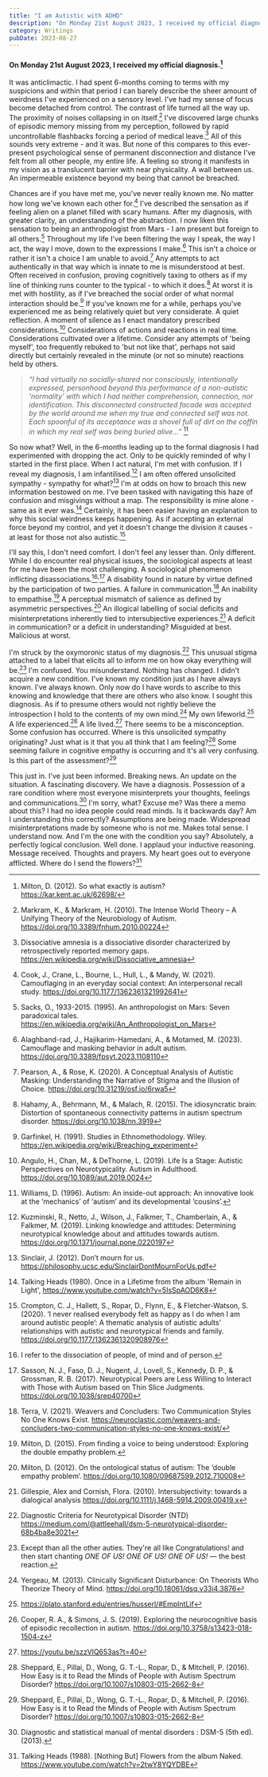 ```yaml
---
title: "I am Autistic with ADHD"
description: "On Monday 21st August 2023, I received my official diagnosis. It was anticlimactic. I had spent 6-months coming to terms with my suspicions and within that period I can barely describe the sheer amount of weirdness I've experienced on a sensory level. I've had my sense of focus become detached from control. The contrast of life turned all the way up. The proximity of noises collapsing in on itself. I've discovered large chunks of episodic memory missing from my perception..."
category: Writings
pubDate: 2023-08-27
---
```


#### On Monday 21st August 2023, I received my official diagnosis.[^0]

It was anticlimactic. I had spent 6-months coming to terms with my suspicions and within that period I can barely describe the sheer amount of weirdness I've experienced on a sensory level. I've had my sense of focus become detached from control. The contrast of life turned all the way up. The proximity of noises collapsing in on itself.[^1] I've discovered large chunks of episodic memory missing from my perception, followed by rapid uncontrollable flashbacks forcing a period of medical leave.[^2] All of this sounds very extreme - and it was. But none of this compares to this ever-present psychological sense of permanent disconnection and distance I've felt from all other people, my entire life. A feeling so strong it manifests in my vision as a translucent barrier with near physicality. A wall between us. An impermeable existence beyond my being that cannot be breached.

[^0]: Milton, D. (2012). So what exactly is autism? https://kar.kent.ac.uk/62698/

[^1]: Markram, K., & Markram, H. (2010). The Intense World Theory – A Unifying Theory of the Neurobiology of Autism. https://doi.org/10.3389/fnhum.2010.00224

[^2]: Dissociative amnesia is a dissociative disorder characterized by retrospectively reported memory gaps. https://en.wikipedia.org/wiki/Dissociative_amnesia

Chances are if you have met me, you've never really known me. No matter how long we've known each other for.[^4] I've described the sensation as if feeling alien on a planet filled with scary humans. After my diagnosis, with greater clarity, an understanding of the abstraction. I now liken this sensation to being an anthropologist from Mars - I am present but foreign to all others.[^5] Throughout my life I've been filtering the way I speak, the way I act, the way I move, down to the expressions I make.[^6] This isn't a choice or rather it isn't a choice I am unable to avoid.[^7] Any attempts to act authentically in that way which is innate to me is misunderstood at best. Often received in confusion, proving cognitively taxing to others as if my line of thinking runs counter to the typical - to which it does.[^8] At worst it is met with hostility, as if I've breached the social order of what normal interaction should be.[^9] If you've known me for a while, perhaps you've experienced me as being relatively quiet but very considerate. A quiet reflection. A moment of silence as I enact  mandatory prescribed considerations.[^10] Considerations of actions and reactions in real time. Considerations cultivated over a lifetime. Consider any attempts of 'being myself', too frequently rebuked to 'but not like that', perhaps not said directly but certainly revealed in the minute (or not so minute) reactions held by others.

[^4]: Cook, J., Crane, L., Bourne, L., Hull, L., & Mandy, W. (2021). Camouflaging in an everyday social context: An interpersonal recall study. https://doi.org/10.1177/1362361321992641

[^5]: Sacks, O., 1933-2015. (1995). An anthropologist on Mars: Seven paradoxical tales. https://en.wikipedia.org/wiki/An_Anthropologist_on_Mars

[^6]: Alaghband-rad, J., Hajikarim-Hamedani, A., & Motamed, M. (2023). Camouflage and masking behavior in adult autism. https://doi.org/10.3389/fpsyt.2023.1108110

[^7]: Pearson, A., & Rose, K. (2020). A Conceptual Analysis of Autistic Masking: Understanding the Narrative of Stigma and the Illusion of Choice. https://doi.org/10.31219/osf.io/6rwa5

[^8]: Hahamy, A., Behrmann, M., & Malach, R. (2015). The idiosyncratic brain: Distortion of spontaneous connectivity patterns in autism spectrum disorder. https://doi.org/10.1038/nn.3919

[^9]: Garfinkel, H. (1991). Studies in Ethnomethodology. Wiley. https://en.wikipedia.org/wiki/Breaching_experiment

[^10]: Angulo, H., Chan, M., & DeThorne, L. (2019). Life Is a Stage: Autistic Perspectives on Neurotypicality. Autism in Adulthood. https://doi.org/10.1089/aut.2019.0024

> _“I had virtually no socially-shared nor consciously, intentionally expressed, personhood beyond this performance of a non-autistic ‘normality’ with which I had neither comprehension, connection, nor identification. This disconnected constructed facade was accepted by the world around me when my true and connected self was not. Each spoonful of its acceptance was a shovel full of dirt on the coffin in which my real self was being buried alive...”_ [^11]

[^11]: Williams, D. (1996). Autism: An inside-out approach: An innovative look at the ‘mechanics’ of ‘autism’ and its developmental ‘cousins’.

So now what? Well, in the 6-months leading up to the formal diagnosis I had experimented with dropping the act. Only to be quickly reminded of why I started in the first place. When I act natural, I'm met with confusion. If I reveal my diagnosis, I am infantilised.[^12] I am often offered unsolicited sympathy - sympathy for what?[^13] I'm at odds on how to broach this new information bestowed on me. I've been tasked with navigating this haze of confusion and misgivings without a map. The responsibility is mine alone - same as it ever was.[^14] Certainly, it has been easier having an explanation to why this social weirdness keeps happening. As if accepting an external force beyond my control, and yet it doesn't change the division it causes - at least for those not also autistic.[^15] 


[^12]: Kuzminski, R., Netto, J., Wilson, J., Falkmer, T., Chamberlain, A., & Falkmer, M. (2019). Linking knowledge and attitudes: Determining neurotypical knowledge about and attitudes towards autism. https://doi.org/10.1371/journal.pone.0220197

[^13]: Sinclair, J. (2012). Don’t mourn for us. https://philosophy.ucsc.edu/SinclairDontMournForUs.pdf

[^14]: Talking Heads (1980). Once in a Lifetime from the album 'Remain in Light', https://www.youtube.com/watch?v=5IsSpAOD6K8

[^15]: Crompton, C. J., Hallett, S., Ropar, D., Flynn, E., & Fletcher-Watson, S. (2020). ‘I never realised everybody felt as happy as I do when I am around autistic people’: A thematic analysis of autistic adults’ relationships with autistic and neurotypical friends and family. https://doi.org/10.1177/1362361320908976


I'll say this, I don't need comfort. I don't feel any lesser than. Only different. While I do encounter real physical issues, the sociological aspects at least for me have been the most challenging. A sociological phenomenon inflicting disassociations.[^16]<sup>,</sup>[^16a] A disability found in nature by virtue defined by the participation of two parties. A failure in communication.[^17] An inability to empathise.[^18] A perceptual mismatch of salience as defined by asymmetric perspectives.[^19] An illogical labelling of social deficits and misinterpretations inherently tied to intersubjective experiences.[^20] A deficit in communication? or a deficit in understanding? Misguided at best. Malicious at worst. 

[^16]: I refer to the dissociation of people, of mind and of person.

[^16a]: Sasson, N. J., Faso, D. J., Nugent, J., Lovell, S., Kennedy, D. P., & Grossman, R. B. (2017). Neurotypical Peers are Less Willing to Interact with Those with Autism based on Thin Slice Judgments. https://doi.org/10.1038/srep40700

[^17]: Terra, V. (2021). Weavers and Concluders: Two Communication Styles No One Knows Exist. https://neuroclastic.com/weavers-and-concluders-two-communication-styles-no-one-knows-exist/

[^18]: Milton, D. (2015). From finding a voice to being understood: Exploring the double empathy problem.

[^19]: Milton, D. (2012). On the ontological status of autism: The ‘double empathy problem’. https://doi.org/10.1080/09687599.2012.710008

[^20]: Gillespie, Alex and Cornish, Flora. (2010). Intersubjectivity: towards a dialogical analysis https://doi.org/10.1111/j.1468-5914.2009.00419.x

I'm struck by the oxymoronic status of my diagnosis.[^21] This unusual stigma attached to a label that elicits all to inform me on how okay everything will be.[^21a] I'm confused. You misunderstand. Nothing has changed. I didn't acquire a new condition. I've known my condition just as I have always known. I've always known. Only now do I have words to ascribe to this knowing and knowledge that there are others who also know. I sought this diagnosis. As if to presume others would not rightly believe the introspection I hold to the contents of my own mind.[^22] My own lifeworld.[^23] A life experienced.[^24] A life lived.[^25] There seems to be a misconception. Some confusion has occurred. Where is this unsolicited sympathy originating? Just what is it that you all think that I am feeling?[^26] Some seeming failure in cognitive empathy is occurring and it's all very confusing. Is this part of the assessment?[^26] 

[^21a]: Except than all the other auties. They're all like Congratulations! and then start chanting _*ONE OF US! ONE OF US! ONE OF US!*_ — the best reaction. 

[^21]: Diagnostic Criteria for Neurotypical Disorder (NTD) https://medium.com/@attleehall/dsm-5-neurotypical-disorder-68b4ba8e3021

[^22]: Yergeau, M. (2013). Clinically Significant Disturbance: On Theorists Who Theorize Theory of Mind. https://doi.org/10.18061/dsq.v33i4.3876

[^23]: https://plato.stanford.edu/entries/husserl/#EmpIntLif

[^24]: Cooper, R. A., & Simons, J. S. (2019). Exploring the neurocognitive basis of episodic recollection in autism. https://doi.org/10.3758/s13423-018-1504-z

[^25]: https://youtu.be/szzVlQ653as?t=40

[^26]:Sheppard, E., Pillai, D., Wong, G. T.-L., Ropar, D., & Mitchell, P. (2016). How Easy is it to Read the Minds of People with Autism Spectrum Disorder? https://doi.org/10.1007/s10803-015-2662-8

[^27]: Cognitive empathy is the ability to infer thoughts or beliefs, affective/emotional empathy is to infer feelings or emotions. 

[^28]: - https://embrace-autism.com/empathy-quotient/

This just in. I've just been informed. Breaking news. An update on the situation. A fascinating discovery. We have a diagnosis. Possession of a rare condition where most everyone misinterprets your thoughts, feelings and communications.[^29] I'm sorry, what? Excuse me? Was there a memo about this? I had no idea people could read minds. Is it backwards day? Am I understanding this correctly? Assumptions are being made. Widespread misinterpretations made by someone who is not me. Makes total sense. I understand now. And I'm the one with the condition you say? Absolutely, a perfectly logical conclusion. Well done. I applaud your inductive reasoning. Message received. Thoughts and prayers. My heart goes out to everyone afflicted. Where do I send the flowers?[^31]

[^29]: Diagnostic and statistical manual of mental disorders : DSM-5 (5th ed). (2013).

<!-- [^30]: Botha, M., & Cage, E. (2022). “Autism research is in crisis”: A mixed method study of researcher’s constructions of autistic people and autism research. https://doi.org/10.3389/fpsyg.2022.1050897 -->

[^31]: Talking Heads (1988). [Nothing But] Flowers from the album Naked. https://www.youtube.com/watch?v=2twY8YQYDBE
